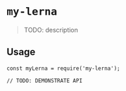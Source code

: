 # `my-lerna`

> TODO: description

## Usage

```
const myLerna = require('my-lerna');

// TODO: DEMONSTRATE API
```
